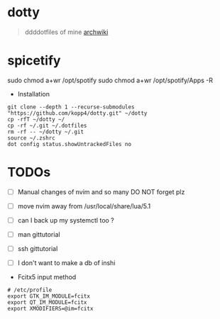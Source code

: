# dotty
> ddddotfiles of mine
[archwiki](https://wiki.archlinux.org/title/Dotfiles#Tracking_dotfiles_directly_with_Git)


# spicetify
sudo chmod a+wr /opt/spotify
sudo chmod a+wr /opt/spotify/Apps -R

* Installation 
```shell
git clone --depth 1 --recurse-submodules "https://github.com/kopp4/dotty.git" ~/dotty
cp -rfT ~/dotty ~/
cp -rf ~/.git ~/.dotfiles
rm -rf -- ~/dotty ~/.git
source ~/.zshrc
dot config status.showUntrackedFiles no
```

# TODOs
- [ ] Manual changes of nvim and so many DO NOT forget plz
- [ ] move nvim away from /usr/local/share/lua/5.1
- [ ] can I back up my systemctl too ?
- [ ] man gittutorial
- [ ] ssh gittutorial
- [ ] I don't want to make a db of inshi



* Fcitx5 input method
```
# /etc/profile 
export GTK_IM_MODULE=fcitx
export QT_IM_MODULE=fcitx
export XMODIFIERS=@im=fcitx
```
